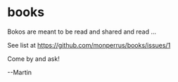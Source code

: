 # books

Bokos are meant to be read and shared and read ...

See list at https://github.com/monperrus/books/issues/1 

Come by and ask!

--Martin
